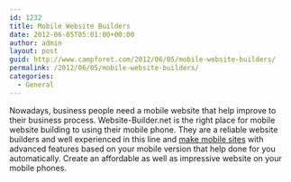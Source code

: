 ```yaml
---
id: 1232
title: Mobile Website Builders
date: 2012-06-05T05:01:00+00:00
author: admin
layout: post
guid: http://www.campforet.com/2012/06/05/mobile-website-builders/
permalink: /2012/06/05/mobile-website-builders/
categories:
  - General
---
```

Nowadays, business people need a mobile website that help improve to their business process. Website-Builder.net is the right place for mobile website building to using their mobile phone. They are a reliable website builders and well experienced in this line and [make mobile sites](http://www.website-builder.net/mobile) with advanced features based on your mobile version that help done for you automatically. Create an affordable as well as impressive website on your mobile phones.